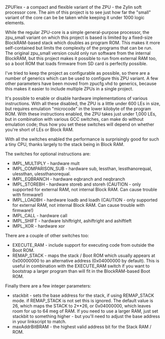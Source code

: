 ZPUFlex - a compact and flexible variant of the ZPU - the Zylin soft processor
core.  The aim of this project is to see just how far the "small" variant
of the core can be be taken while keeping it under 1000 logic elements.

While the regular ZPU-core is a simple general-purpose processor, the
zpu_small variant on which this project is based is limited by a fixed-size
BlockRAM-based stack which doubles as program ROM.  This makes it more
self-contained but limits the complexity of the programs that can be run.
The original zpu_small version could only run software from the internal
BlockRAM, but this project makes it possible to run from external RAM too,
so a boot ROM that loads firmware from SD card is perfectly possible.

I've tried to keep the project as configurable as possible, so there are a
number of generics which can be used to configure this ZPU variant.  A few
other parameters have been moved from zpucfg.vhd to generics, because this
makes it easier to include multiple ZPUs in a single project.

It's possible to enable or disable hardware implementations of
various instructions.  With all these disabled, the ZPU is a little under 600
LEs in size, but requires emulation "microcode" in the lower kilobyte of the
program ROM.  With these instructions enabled, the ZPU takes just under 1,000
LEs, but in combination with various GCC switches, can make do without
emulation code; thus how you set these switches will depend on whether you're
short of LEs or Block RAM.

With all the switches enabled the performance is surprisingly good for such
a tiny CPU, thanks largely to the stack being in Block RAM.

The switches for optional instructions are:
* IMPL_MULTIPLY - hardware mult
* IMPL_COMPARISON_SUB - hardware sub, lessthan, lessthanorequal,
  ulessthan, ulessthanorequal.
* IMPL_EQBRANCH - hardware eqbranch and neqbranch
* IMPL_STOREBH - hardware storeb and storeh  (CAUTION - only supported for
  external RAM, not internal Block RAM.  Can cause trouble with firmware!)
* IMPL_LOADBH - hardware loadb and loadh   (CAUTION - only supported for
  external RAM, not internal Block RAM.  Can cause trouble with firmware!)
* IMPL_CALL - hardware call
* IMPL_SHIFT - hardware lshiftright, ashiftright and ashiftleft
* IMPL_XOR - hardware xor

There are a couple of other switches too:
* EXECUTE_RAM - include support for executing code from outside the Boot ROM.
* REMAP_STACK - maps the stack / Boot ROM which usually appears at 0x00000000
  to an alternative address (0x04000000 by default).
  This is useful in combination with the EXECUTE_RAM switch if you want
  to bootstrap a larger program than will fit in the BlockRAM-based Boot ROM.

Finally there are a few integer parameters:
* stackbit - sets the base address for the stack, if using REMAP_STACK mode.
  if REMAP_STACK is not set this is ignored.  The default value is 26, which
  maps the STACK to 2**26, or 0x04000000, which leaves room for up to 64 meg
  of RAM.  If you need to use a larger RAM, just set stackbit to something 
  higher - but you'll need to adjust the base address in your linkscript to
  match.
* maxAddrBitBRAM - the highest valid address bit for the Stack RAM / ROM.

